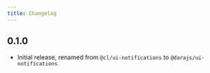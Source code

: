 ```yaml
---
title: Changelog
---
```


## 0.1.0

-   Initial release, renamed from `@cl/ui-notifications` to `@darajs/ui-notifications`
